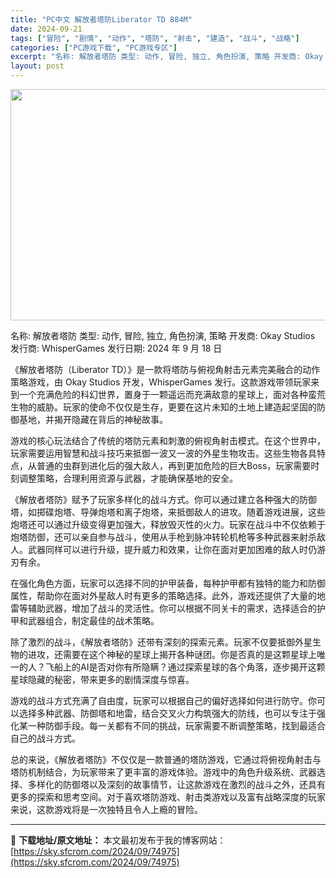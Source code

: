 ```yaml
---
title: "PC中文 解放者塔防Liberator TD 884M"
date: 2024-09-21
tags: ["冒险", "剧情", "动作", "塔防", "射击", "建造", "战斗", "战略"]
categories: ["PC游戏下载", "PC游戏专区"]
excerpt: "名称: 解放者塔防 类型: 动作, 冒险, 独立, 角色扮演, 策略 开发商: Okay Studios 发行商: WhisperGames 发行日期: 2024 年 9 月 18 日 《解放者塔防（Liberator TD）》是一款将塔防与俯视角射击元素完美融合的动作策略游戏，由 Okay Stu&hellip;"
layout: post
---
```


<img class="aligncenter size-full wp-image-74976" src="https://sky.sfcrom.com/wp-content/uploads/2024/09/2024092105451055.webp" alt="" width="660" height="370" />

名称: 解放者塔防
类型: 动作, 冒险, 独立, 角色扮演, 策略
开发商: Okay Studios
发行商: WhisperGames
发行日期: 2024 年 9 月 18 日

《解放者塔防（Liberator TD）》是一款将塔防与俯视角射击元素完美融合的动作策略游戏，由 Okay Studios 开发，WhisperGames 发行。这款游戏带领玩家来到一个充满危险的科幻世界，置身于一颗遥远而充满敌意的星球上，面对各种蛮荒生物的威胁。玩家的使命不仅仅是生存，更要在这片未知的土地上建造起坚固的防御基地，并揭开隐藏在背后的神秘故事。

游戏的核心玩法结合了传统的塔防元素和刺激的俯视角射击模式。在这个世界中，玩家需要运用智慧和战斗技巧来抵御一波又一波的外星生物攻击。这些生物各具特点，从普通的虫群到进化后的强大敌人，再到更加危险的巨大Boss，玩家需要时刻调整策略，合理利用资源与武器，才能确保基地的安全。

《解放者塔防》赋予了玩家多样化的战斗方式。你可以通过建立各种强大的防御塔，如掷碟炮塔、导弹炮塔和离子炮塔，来抵御敌人的进攻。随着游戏进展，这些炮塔还可以通过升级变得更加强大，释放毁灭性的火力。玩家在战斗中不仅依赖于炮塔防御，还可以亲自参与战斗，使用从手枪到脉冲转轮机枪等多种武器来射杀敌人。武器同样可以进行升级，提升威力和效果，让你在面对更加困难的敌人时仍游刃有余。

在强化角色方面，玩家可以选择不同的护甲装备，每种护甲都有独特的能力和防御属性，帮助你在面对外星敌人时有更多的策略选择。此外，游戏还提供了大量的地雷等辅助武器，增加了战斗的灵活性。你可以根据不同关卡的需求，选择适合的护甲和武器组合，制定最佳的战术策略。

除了激烈的战斗，《解放者塔防》还带有深刻的探索元素。玩家不仅要抵御外星生物的进攻，还需要在这个神秘的星球上揭开各种谜团。你是否真的是这颗星球上唯一的人？飞船上的AI是否对你有所隐瞒？通过探索星球的各个角落，逐步揭开这颗星球隐藏的秘密，带来更多的剧情深度与惊喜。

游戏的战斗方式充满了自由度，玩家可以根据自己的偏好选择如何进行防守。你可以选择多种武器、防御塔和地雷，结合交叉火力构筑强大的防线，也可以专注于强化某一种防御手段。每一关都有不同的挑战，玩家需要不断调整策略，找到最适合自己的战斗方式。

总的来说，《解放者塔防》不仅仅是一款普通的塔防游戏，它通过将俯视角射击与塔防机制结合，为玩家带来了更丰富的游戏体验。游戏中的角色升级系统、武器选择、多样化的防御塔以及深刻的故事情节，让这款游戏在激烈的战斗之外，还具有更多的探索和思考空间。对于喜欢塔防游戏、射击类游戏以及富有战略深度的玩家来说，这款游戏将是一次独特且令人上瘾的冒险。

---
📖 **下载地址/原文地址：** 本文最初发布于我的博客网站：[https://sky.sfcrom.com/2024/09/74975](https://sky.sfcrom.com/2024/09/74975)
